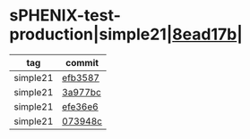 # sPHENIX-test-production|simple21|[8ead17b](8ead17b)|
|tag     |commit            |
|--------|------------------|
|simple21|[efb3587](efb3587)|
|simple21|[3a977bc](3a977bc)|
|simple21|[efe36e6](efe36e6)|
|simple21|[073948c](073948c)|
